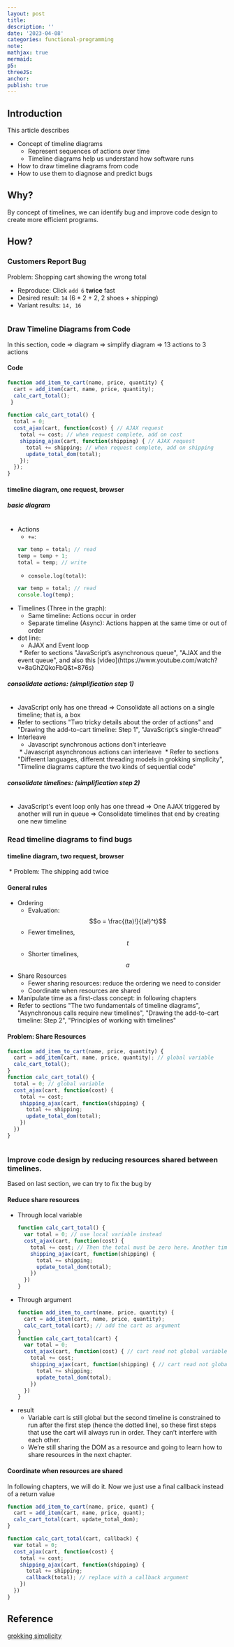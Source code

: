 ```yaml
---
layout: post
title:
description: ''
date: '2023-04-08'
categories: functional-programming
note:
mathjax: true
mermaid:
p5:
threeJS:
anchor:
publish: true
---
```


## Introduction

This article describes

* Concept of timeline diagrams
  * Represent sequences of actions over time
  * Timeline diagrams help us understand how software runs
* How to draw timeline diagrams from code
* How to use them to diagnose and predict bugs

## Why?

By concept of timelines, we can identify bug and improve code design to create more efficient programs.

## How?

### Customers Report Bug

Problem: Shopping cart showing the wrong total
  * Reproduce: Click `add 6` **twice** fast
  * Desired result: `14` (6 * 2 + 2, 2 shoes + shipping)
  * Variant results: `14, 16`

<img src='{{site.baseurl}}/assets/img/cart_bug_click_twice_fast.png' class='w-3/4' alt=''>

### Draw Timeline Diagrams from Code

In this section, code => diagram => simplify diagram => 13 actions to 3 actions

#### Code

```javascript
function add_item_to_cart(name, price, quantity) {
  cart = add_item(cart, name, price, quantity);
  calc_cart_total();
 }
  
function calc_cart_total() {
  total = 0;
  cost_ajax(cart, function(cost) { // AJAX request
    total += cost; // when request complete, add on cost
    shipping_ajax(cart, function(shipping) { // AJAX request
      total += shipping; // when request complete, add on shipping
      update_total_dom(total);
    });
  });
} 
```

#### timeline diagram, one request, browser

##### basic diagram

<img src='{{site.baseurl}}/assets/img/add_item_to_cart_timeline_diagram.png' class='w-1/2' alt=''>

* Actions
  * `+=`:
  ```javascript
  var temp = total; // read
  temp = temp + 1;
  total = temp; // write
  ```
  * `console.log(total)`:
  ```javascript
  var temp = total; // read
  console.log(temp);
  ```
* Timelines (Three in the graph):
  * Same timeline: Actions occur in order
  * Separate timeline (Async): Actions happen at the same time or out of order
* dot line:
  * AJAX and Event loop
  <img src='{{site.baseurl}}/assets/img/ajax_and_event_loop.png' class='w-3/4' alt=''>
  * Refer to sections "JavaScript’s asynchronous queue", "AJAX and the event queue", and also this [video](https://www.youtube.com/watch?v=8aGhZQkoFbQ&t=876s)

##### consolidate actions: (simplification step 1)

<img src='{{site.baseurl}}/assets/img/add_item_to_cart_timeline_diagram_consolidate_actions.png' class='w-3/4' alt=''>

* JavaScript only has one thread => Consolidate all actions on a single timeline; that is, a box
* Refer to sections "Two tricky details about the order of actions" and "Drawing the add-to-cart timeline: Step 1", "JavaScript’s single-thread"
* Interleave
  * Javascript synchronous actions don’t interleave
  <img src='{{site.baseurl}}/assets/img/synchronous_actions.png' class='w-1/3' alt=''>
  * Javascript asynchronous actions can interleave
  <img src='{{site.baseurl}}/assets/img/asynchronous_actions.png' class='w-1/3' alt=''>
  * Refer to sections "Different languages, different threading models in grokking simplicity", "Timeline diagrams capture the two kinds of sequential code"

##### consolidate timelines: (simplification step 2)

<img src='{{site.baseurl}}/assets/img/add_item_to_cart_timeline_diagram_consolidate_timelines.png' class='w-1/4' alt=''>

* JavaScript's event loop only has one thread => One AJAX triggered by another will run in queue => Consolidate timelines that end by creating one new timeline

### Read timeline diagrams to find bugs

#### timeline diagram, two request, browser

<img src='{{site.baseurl}}/assets/img/add_item_to_cart_two_timeline_diagram.png' alt=''>
* Problem: The shipping add twice

#### General rules

* Ordering
  * Evaluation: $$o = \frac{(ta)!}{(a!)^t}$$
  * Fewer timelines, $$t$$
  * Shorter timelines, $$a$$
* Share Resources
  * Fewer sharing resources: reduce the ordering we need to consider
  * Coordinate when resources are shared
* Manipulate time as a first-class concept: in following chapters
* Refer to sections "The two fundamentals of timeline diagrams", "Asynchronous calls require new timelines", "Drawing the add-to-cart timeline: Step 2", "Principles of working with timelines"

#### Problem: Share Resources

```javascript
function add_item_to_cart(name, price, quantity) {
  cart = add_item(cart, name, price, quantity); // global variable
  calc_cart_total();
}
function calc_cart_total() {
  total = 0; // global variable
  cost_ajax(cart, function(cost) {
    total += cost;
    shipping_ajax(cart, function(shipping) {
      total += shipping;
      update_total_dom(total);
    })
  })
}
```

<img src='{{site.baseurl}}/assets/img/two_timeline_share_resources.png' class='w-3/4' alt=''>

### Improve code design by reducing resources shared between timelines.

Based on last section, we can try to fix the bug by

#### Reduce share resources

* Through local variable
  ```javascript
  function calc_cart_total() {
    var total = 0; // use local variable instead
    cost_ajax(cart, function(cost) {
      total += cost; // Then the total must be zero here. Another timeline could not write to it
      shipping_ajax(cart, function(shipping) {
        total += shipping;
        update_total_dom(total);
      })
    })
  }
  ```
* Through argument
  ```javascript
  function add_item_to_cart(name, price, quantity) {
    cart = add_item(cart, name, price, quantity);
    calc_cart_total(cart); // add the cart as argument
  }
  function calc_cart_total(cart) {
    var total = 0;
    cost_ajax(cart, function(cost) { // cart read not global variable anymore
      total += cost;
      shipping_ajax(cart, function(shipping) { // cart read not global variable anymore
        total += shipping;
        update_total_dom(total);
      })
    })
  }
  ```
* result
  <img src='{{site.baseurl}}/assets/img/reduce_share_resource_result.png' class='w-3/4' alt=''>
  * Variable cart is still global but the second timeline is constrained to run after the first step (hence the dotted line), so these first steps that use the cart will always run in order. They can’t interfere with each other.
  * We’re still sharing the DOM as a resource and going to learn how to share resources in the next chapter.

#### Coordinate when resources are shared

In following chapters, we will do it. Now we just use a final callback instead of a return value

```javascript
function add_item_to_cart(name, price, quant) {
  cart = add_item(cart, name, price, quant);
  calc_cart_total(cart, update_total_dom);
}

function calc_cart_total(cart, callback) {
  var total = 0;
  cost_ajax(cart, function(cost) {
    total += cost;
    shipping_ajax(cart, function(shipping) {
      total += shipping;
      callback(total); // replace with a callback argument
    })
  })
}
```

## Reference

[grokking simplicity](https://grokkingsimplicity.com/)
